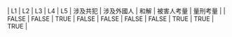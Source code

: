| L1 | L2 | L3 | L4 | L5 | 涉及共犯 | 涉及外國人 | 和解 | 被害人考量 | 量刑考量 |
| FALSE | FALSE | TRUE | FALSE | FALSE | FALSE | FALSE | TRUE | TRUE | TRUE |
